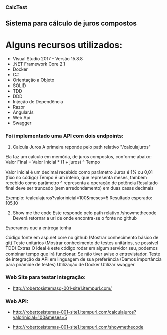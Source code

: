 ﻿### CalcTest

## Sistema para cálculo de juros compostos

# Alguns recursos utilizados:

- Visual Studio 2017 - Versão 15.8.8
- .NET Framework Core 2.1
- Docker
- C#
- Orientação a Objeto
- SOLID
- TDD
- DDD
- Injeção de Dependência
- Razor
- AngularJs
- Web Api
- Swagger


### Foi implementado uma API com dois endpoints:

1) Calcula Juros
A primeira reponde pelo path relativo "/calculajuros"

Ela faz um cálculo em memória, de juros compostos, conforme abaixo: Valor Final = Valor Inicial * (1 + juros) ^ Tempo

Valor inicial é um decimal recebido como parâmetro Juros é 1% ou 0,01 (fixo no código) Tempo é um inteiro, que representa meses, também recebido como parâmetro ^ representa a operação de potência Resultado final deve ser truncado (sem arredondamento) em duas casas decimais

Exemplo: /calculajuros?valorinicial=100&meses=5 Resultado esperado: 105,10

2) Show me the code
Este responde pelo path relativo /showmethecode Deverá retornar a url de onde encontra-se o fonte no github

Esperamos que a entrega tenha

Código fonte em asp.net core no github (Mostrar conhecimento básico de git)
Teste unitários (Mostrar conhecimento de testes unitários, se possível TDD)
Extras
O ideal é este código rodar em algum servidor seu, podemos combinar tempo que irá funcionar. Se não tiver avise o entrevistador.
Teste de integração da API em linguagem de sua preferência (Damos importância para pirâmide de testes)
Utilização de Docker
Utilizar swagger


### Web Site para testar integração:

- http://robertosistemasg-001-site1.itempurl.com/


### Web API:

- http://robertosistemas-001-site1.itempurl.com/calculajuros?valorinicial=100&meses=5

- http://robertosistemas-001-site1.itempurl.com/showmethecode
